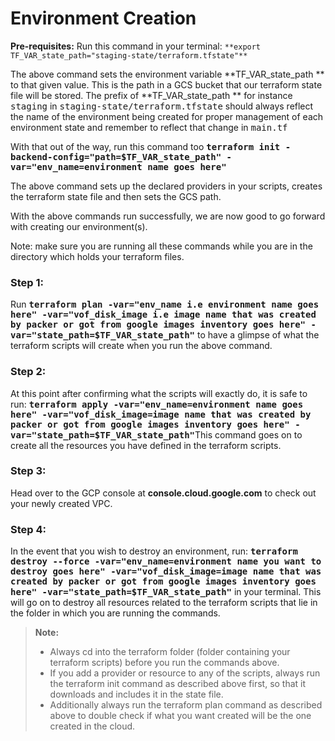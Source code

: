 # Environment Creation

**Pre-requisites:**
Run this command in your terminal:
`**export TF_VAR_state_path="staging-state/terraform.tfstate"**`

The above command sets the environment variable **TF_VAR_state_path ** to that given value. This is the path in a GCS bucket that our terraform state file will be stored. The prefix of **TF_VAR_state_path ** for instance <kbd>staging</kbd> in <kbd>staging-state/terraform.tfstate</kbd> should always reflect the name of the environment being created for proper management of each environment state and remember to reflect that change in <kbd>main.tf</kbd>

With that out of the way, run this command too
<kbd>**terraform init -backend-config="path=$TF_VAR_state_path" -var="env_name=environment name goes here"**</kbd>

The above command sets up the declared providers in your scripts, creates the terraform state file and then sets the GCS path.

With the above commands run successfully, we are now good to go forward with creating our environment(s).

Note: make sure you are running all these commands while you are in the directory which holds your terraform files. 

### Step 1:

Run <kbd>**terraform plan -var="env_name i.e environment name goes here" -var="vof_disk_image i.e image name that was created by packer or got from google images inventory goes here" -var="state_path=$TF_VAR_state_path"**</kbd> to have a glimpse of what the terraform scripts will create when you run the above command.

### Step 2:

At this point after confirming what the scripts will exactly do, it is safe to run: <kbd>**terraform apply -var="env_name=environment name goes here" -var="vof_disk_image=image name that was created by packer or got from google images inventory goes here" -var="state_path=$TF_VAR_state_path"**</kbd>This command goes on to create all the resources you have defined in the terraform scripts.

### Step 3:

Head over to the GCP console at **console.cloud.google.com** to check out your newly created VPC.

### Step 4:

In the event that you wish to destroy an environment, run: <kbd>**terraform destroy --force -var="env_name=environment name you want to destroy goes here" -var="vof_disk_image=image name that was created by packer or got from google images inventory goes here" -var="state_path=$TF_VAR_state_path"**</kbd> in your terminal. This will go on to destroy all resources related to the terraform scripts that lie in the folder in which you are running the commands.
> **Note:**
> - Always cd into the terraform folder (folder containing your terraform scripts) before you run the commands above.
> - If you add a provider or resource to any of the scripts, always run the terraform init command as described above first, so that it downloads and includes it in the state file.
> - Additionally always run the terraform plan command as described above to double check if what you want created will be the one created in the cloud.
